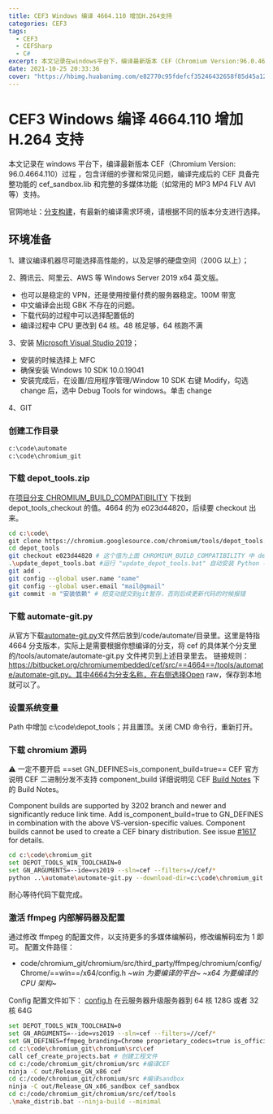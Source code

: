 ```yaml
---
title: CEF3 Windows 编译 4664.110 增加H.264支持
categories: CEF3
tags:
  - CEF3
  - CEFSharp
  - C#
excerpt: 本文记录在windows平台下，编译最新版本 CEF（Chromium Version:96.0.4664.110）过程 ，包含详细的步骤和常见问题，编译完成后的 CEF 具备完整功能的 cef_sandbox.lib 和完整的多媒体功能（如常用的 MP3 MP4 FLV AVI 等）支持。
date: 2021-10-25 20:33:36
cover: "https://hbimg.huabanimg.com/e82770c95fdefcf35246432658f85d45a12a4ce75c2f-L5VcKL_fw658/format/webp"
---
```


# CEF3 Windows 编译 4664.110 增加 H.264 支持

本文记录在 windows 平台下，编译最新版本 CEF（Chromium Version: 96.0.4664.110）过程 ，包含详细的步骤和常见问题，编译完成后的 CEF 具备完整功能的 cef_sandbox.lib 和完整的多媒体功能（如常用的 MP3 MP4 FLV AVI 等）支持。

官网地址：[分支构建](https://bitbucket.org/chromiumembedded/cef/wiki/BranchesAndBuilding.md#markdown-header-development)，有最新的编译需求环境，请根据不同的版本分支进行选择。

## 环境准备

1、建议编译机器尽可能选择高性能的，以及足够的硬盘空间（200G 以上）；

2、腾讯云、阿里云、AWS 等 Windows Server 2019 x64 英文版。

- 也可以是稳定的 VPN，还是使用按量付费的服务器稳定。100M 带宽
- 中文编译会出现 GBK 不存在的问题。
- 下载代码的过程中可以选择配置低的
- 编译过程中 CPU 更改到 64 核。48 核足够，64 核跑不满

3、安装 [Microsoft Visual Studio 2019](https://aka.ms/vs/16/release/vs_community.exe)；

- 安装的时候选择上 MFC
- 确保安装 Windows 10 SDK 10.0.19041
- 安装完成后，在设置/应用程序管理/Window 10 SDK 右键 Modify，勾选 change 后，选中 Debug Tools for windows。单击 change

4、GIT

### 创建工作目录

```bash
c:\code\automate
c:\code\chromium_git
```

### 下载 depot_tools.zip

在[项目分支 CHROMIUM_BUILD_COMPATIBILITY](https://bitbucket.org/chromiumembedded/cef/src/4664/CHROMIUM_BUILD_COMPATIBILITY.txt) 下找到 depot_tools_checkout 的值。4664 的为 e023d44820，后续要 checkout 出来。

```Bash
cd c:\code\
git clone https://chromium.googlesource.com/chromium/tools/depot_tools.git
cd depot_tools
git checkout e023d44820 # 这个值为上面 CHROMIUM_BUILD_COMPATIBILITY 中 depot_tools_checkout 对应的值
.\update_depot_tools.bat #运行 "update_depot_tools.bat" 自动安装 Python 与 Git.
git add .
git config --global user.name "name"
git config --global user.email "mail@gmail"
git commit -m "安装依赖" # 把变动提交到git暂存，否则后续更新代码的时候报错
```

### 下载 automate-git.py

从官方下载[automate-git.py](https://bitbucket.org/chromiumembedded/cef/src/4664/tools/automate/automate-git.py)文件然后放到/code/automate/目录里。这里是特指 4664 分支版本，实际上是需要根据你想编译的分支，将 cef 的具体某个分支里的/tools/automate/automate-git.py 文件拷贝到上述目录里去。
链接规则：<https://bitbucket.org/chromiumembedded/cef/src/==4664==/tools/automate/automate-git.py。其中4664为分支名称，在右侧选择Open> raw，保存到本地就可以了。

### 设置系统变量

Path 中增加 c:\code\depot_tools；并且置顶。关闭 CMD 命令行，重新打开。

### 下载 chromium 源码

⚠️ 一定不要开启 ==set GN_DEFINES=is_component_build=true== CEF 官方说明 CEF 二进制分发不支持 component_build 详细说明见 CEF [Build Notes](https://bitbucket.org/chromiumembedded/cef/wiki/BranchesAndBuilding.md) 下的 Build Notes。

Component builds are supported by 3202 branch and newer and significantly reduce link time. Add is_component_build=true to GN_DEFINES in combination with the above VS-version-specific values. Component builds cannot be used to create a CEF binary distribution. See issue [#1617](https://bitbucket.org/chromiumembedded/cef/issues/1617#comment-38074395) for details.

```bash
cd c:\code\chromium_git
set DEPOT_TOOLS_WIN_TOOLCHAIN=0
set GN_ARGUMENTS=--ide=vs2019 --sln=cef --filters=//cef/*
python ..\automate\automate-git.py --download-dir=c:\code\chromium_git --depot-tools-dir=c:\code\depot_tools --no-distrib --no-build --branch=4664
```

耐心等待代码下载完成。

### 激活 ffmpeg 内部解码器及配置

通过修改 ffmpeg 的配置文件，以支持更多的多媒体编解码，修改编解码宏为 1 即可。
配置文件路径：

- code/chromium_git/chromium/src/third_party/ffmpeg/chromium/config/Chrome/==win==/x64/config.h
  _~win 为要编译的平台~
  ~x64 为要编译的 CPU 架构~_

Config 配置文件如下：
[config.h](https://gist.github.com/neostfox/0987b1d30a384d467db3a5ba166b4dfe)
在云服务器升级服务器到 64 核 128G 或者 32 核 64G

```bash
set DEPOT_TOOLS_WIN_TOOLCHAIN=0
set GN_ARGUMENTS=--ide=vs2019 --sln=cef --filters=//cef/*
set GN_DEFINES=ffmpeg_branding=Chrome proprietary_codecs=true is_official_build=true
cd c:\code\chromium_git\chromium\src\cef
call cef_create_projects.bat # 创建工程文件
cd c:/code/chromium_git/chromium/src #编译CEF
ninja -C out/Release_GN_x86 cef
cd c:/code/chromium_git/chromium/src #编译sandbox
ninja -C out/Release_GN_x86_sandbox cef_sandbox
cd c:/code/chromium_git/chromium/src/cef/tools
.\make_distrib.bat --ninja-build --minimal
```
